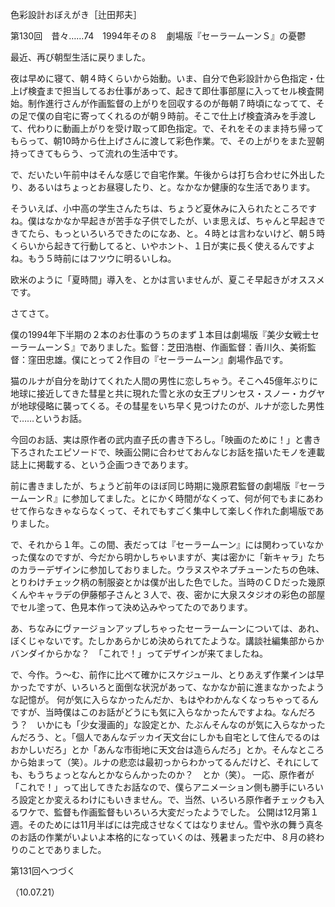 <!-- source: http://web.archive.org/web/20250215190716/http://www.style.fm/as/05_column/tsujita/tsujita130.shtml -->

色彩設計おぼえがき［辻田邦夫］

第130回　昔々……74　1994年その８　劇場版『セーラームーンＳ』の憂鬱

最近、再び朝型生活に戻りました。

夜は早めに寝て、朝４時くらいから始動。いま、自分で色彩設計から色指定・仕上げ検査まで担当してるお仕事があって、起きて即仕事部屋に入ってセル検査開始。制作進行さんが作画監督の上がりを回収するのが毎朝７時頃になってて、その足で僕の自宅に寄ってくれるのが朝９時前。そこで仕上げ検査済みを手渡して、代わりに動画上がりを受け取って即色指定。で、それをそのまま持ち帰ってもらって、朝10時から仕上げさんに渡して彩色作業。で、その上がりをまた翌朝持ってきてもらう、って流れの生活中です。

で、だいたい午前中はそんな感じで自宅作業。午後からは打ち合わせに外出したり、あるいはちょっとお昼寝したり、と。なかなか健康的な生活であります。

そういえば、小中高の学生さんたちは、ちょうど夏休みに入られたところですね。僕はなかなか早起きが苦手な子供でしたが、いま思えば、ちゃんと早起きできてたら、もっといろいろできたのになあ、と。４時とは言わないけど、朝５時くらいから起きて行動してると、いやホント、１日が実に長く使えるんですよね。もう５時前にはフツウに明るいしね。

欧米のように「夏時間」導入を、とかは言いませんが、夏こそ早起きがオススメです。

さてさて。

僕の1994年下半期の２本のお仕事のうちのまず１本目は劇場版『美少女戦士セーラームーンＳ』でありました。監督：芝田浩樹、作画監督：香川久、美術監督：窪田忠雄。僕にとって２作目の『セーラームーン』劇場作品です。

猫のルナが自分を助けてくれた人間の男性に恋しちゃう。そこへ45億年ぶりに地球に接近してきた彗星と共に現れた雪と氷の女王プリンセス・スノー・カグヤが地球侵略に襲ってくる。その彗星をいち早く見つけたのが、ルナが恋した男性で……というお話。

今回のお話、実は原作者の武内直子氏の書き下ろし。「映画のために！」と書き下ろされたエピソードで、映画公開に合わせておんなじお話を描いたモノを連載誌上に掲載する、という企画つきであります。

前に書きましたが、ちょうど前年のほぼ同じ時期に幾原君監督の劇場版『セーラームーンＲ』に参加してました。とにかく時間がなくって、何が何でもまにあわせて作らなきゃならなくって、それでもすごく集中して楽しく作れた劇場版でありました。

で、それから１年。この間、表だっては『セーラームーン』には関わっていなかった僕なのですが、今だから明かしちゃいますが、実は密かに「新キャラ」たちのカラーデザインに参加しておりました。ウラヌスやネプチューンたちの色味、とりわけチェック柄の制服姿とかは僕が出した色でした。当時のＣＤだった幾原くんやキャラデの伊藤郁子さんと３人で、夜、密かに大泉スタジオの彩色の部屋でセル塗って、色見本作って決め込みやってたのであります。

あ、ちなみにヴァージョンアップしちゃったセーラームーンについては、あれ、ぼくじゃないです。たしかあらかじめ決められてたような。講談社編集部からかバンダイからかな？　「これで！」ってデザインが来てましたね。

で、今作。う〜む、前作に比べて確かにスケジュール、とりあえず作業インは早かったですが、いろいろと面倒な状況があって、なかなか前に進まなかったような記憶が。
何が気に入らなかったんだか、もはやわかんなくなっちゃってるんですが、当時僕はこのお話がどうにも気に入らなかったんですよね。なんだろう？　いかにも「少女漫画的」な設定とか、たぶんそんなのが気に入らなかったんだろう、と。「個人であんなデッカイ天文台にしかも自宅として住んでるのはおかしいだろ」とか「あんな市街地に天文台は造らんだろ」とか。そんなところから始まって（笑）。ルナの悲恋は最初っからわかってるんだけど、それにしても、もうちょっとなんとかならんかったのか？　とか（笑）。
一応、原作者が「これで！」って出してきたお話なので、僕らアニメーション側も勝手にいろいろ設定とか変えるわけにもいきません。で、当然、いろいろ原作者チェックも入るワケで、監督も作画監督もいろいろ大変だったようでした。
公開は12月第１週。そのためには11月半ばには完成させなくてはなりません。雪や氷の舞う真冬のお話の作業がいよいよ本格的になっていくのは、残暑まっただ中、８月の終わりのことでありました。

第131回へつづく

（10.07.21）
